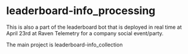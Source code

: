 # leaderboard-info_processing
This is also a part of the leaderboard bot that is deployed in real time at April 23rd at Raven Telemetry for a company social event/party.

The main project is leaderboard-info_collection
